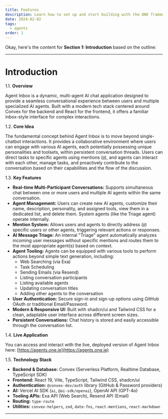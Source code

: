 ```yaml
---
title: Features
description: Learn how to set up and start building with the ONE framework
date: 2024-02-02
tags:
  - agents
order: 1
---
```


Okay, here's the content for **Section 1: Introduction** based on the outline:

---

# Introduction

1.1. **Overview**

Agent Inbox is a dynamic, multi-agent AI chat application designed to provide a seamless conversational experience between users and multiple specialized AI agents. Built with a modern tech stack centered around Convex for the backend and React for the frontend, it offers a familiar inbox-style interface for complex interactions.

1.2. **Core Idea**

The fundamental concept behind Agent Inbox is to move beyond single-chatbot interactions. It provides a collaborative environment where users can engage with various AI agents, each potentially possessing unique personalities and toolsets, within persistent conversation threads. Users can direct tasks to specific agents using mentions (`@`), and agents can interact with each other, manage tasks, and proactively contribute to the conversation based on their capabilities and the flow of the discussion.

1.3. **Key Features**

- **Real-time Multi-Participant Conversations:** Supports simultaneous chat between one or more users and multiple AI agents within the same conversation.
- **Agent Management:** Users can create new AI agents, customize their name, description, personality, and assigned tools, view them in a dedicated list, and delete them. System agents (like the Triage agent) operate internally.
- **Mention System:** Allows users and agents to directly address (`@`) specific users or other agents, triggering relevant actions or responses.
- **AI Message Triage:** An internal "Triage" agent automatically analyzes incoming user messages without specific mentions and routes them to the most appropriate agent(s) based on context.
- **Agent Tooling:** Agents can be equipped with various tools to perform actions beyond simple text generation, including:
  - Web Searching (via Exa)
  - Task Scheduling
  - Sending Emails (via Resend)
  - Listing conversation participants
  - Listing available agents
  - Updating conversation titles
  - Adding other agents to the conversation
- **User Authentication:** Secure sign-in and sign-up options using GitHub OAuth or traditional Email/Password.
- **Modern & Responsive UI:** Built with shadcn/ui and Tailwind CSS for a clean, adaptable user interface across different screen sizes.
- **Persistent Conversations:** Chat history is stored and easily accessible through the conversation list.

1.4. **Live Application**

You can access and interact with the live, deployed version of Agent Inbox here:
[https://agents.one.ie](https://agents.one.ie)

1.5. **Technology Stack**

- **Backend & Database:** Convex (Serverless Platform, Realtime Database, TypeScript SDK)
- **Frontend:** React 19, Vite, TypeScript, Tailwind CSS, shadcn/ui
- **Authentication:** `@convex-dev/auth` library (GitHub & Password providers)
- **AI:** Vercel AI SDK (`ai`, `@ai-sdk/openai`), OpenAI API (GPT-4o)
- **Tooling APIs:** Exa API (Web Search), Resend API (Email)
- **Routing:** `type-route`
- **Utilities:** `convex-helpers`, `zod`, `date-fns`, `react-mentions`, `react-markdown`

---
